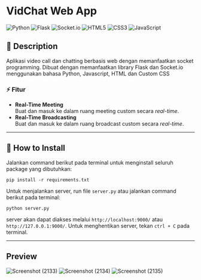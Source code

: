 # VidChat Web App
![Python](https://img.shields.io/badge/python-3670A0?style=for-the-badge&logo=python&logoColor=ffdd54)
![Flask](https://img.shields.io/badge/flask-blue?style=for-the-badge&logo=flask&logoColor=white)
![Socket.io](https://img.shields.io/badge/Socket.io-black?style=for-the-badge&logo=socket.io&badgeColor=010101)
![HTML5](https://img.shields.io/badge/html5-%23E34F26.svg?style=for-the-badge&logo=html5&logoColor=white)
![CSS3](https://img.shields.io/badge/css3-%231572B6.svg?style=for-the-badge&logo=css3&logoColor=white)
![JavaScript](https://img.shields.io/badge/javascript-%23323330.svg?style=for-the-badge&logo=javascript&logoColor=%23F7DF1E)

## 📄 Description
Aplikasi video call dan chatting berbasis web dengan memanfaatkan socket programming. Dibuat dengan memanfaatkan library Flask dan Socket.io menggunakan bahasa Python, Javascript, HTML dan Custom CSS

### ⚡ Fitur

- <strong>Real-Time Meeting</strong>  
Buat dan masuk ke dalam ruang meeting custom secara <i>real-time</i>.
- <strong>Real-Time Broadcasting</strong>  
Buat dan masuk ke dalam ruang broadcast custom secara <i>real-time</i>.

<hr>

## 📄 How to Install

Jalankan command berikut pada terminal untuk menginstall seluruh package yang dibutuhkan:

```
pip install -r requirements.txt
```

Untuk menjalankan server, run file `server.py` atau jalankan command berikut pada terminal:

```
python server.py
```

server akan dapat diakses melalui ``http://localhost:9000/`` atau ``http://127.0.0.1:9000/``. Untuk menghentikan server, tekan ``ctrl + C`` pada terminal.

<hr>

## Preview

![Screenshot (2133)](https://github.com/user-attachments/assets/4d12b22e-acc1-46f8-8ee3-64f54e693cf0)
![Screenshot (2134)](https://github.com/user-attachments/assets/28eb6cfd-4ac8-4ce0-89f4-aec623a73135)
![Screenshot (2135)](https://github.com/user-attachments/assets/f65bbd81-7161-459a-8d2d-94436fc8d82b)
